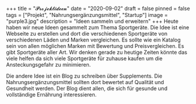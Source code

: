 +++
title = "𝓟𝓻𝓸𝓳𝓮𝓴𝓽𝓲𝓭𝓮𝓮𝓷"
date = "2020-09-02"
draft = false
pinned = false
tags = ["Projekt", "Nahrungsergänzungsmittel", "Startup"]
image = "purple3.jpg"
description = "Ideen sammeln und erweitern"
+++
Heute haben wir neue Ideen gesammelt zum Thema Sportgeräte. Die Idee ist eine Webseite zu erstellen und dort die verschiedenen Sportgeräte von verschiedenen Läden und Marken vergleichen. Es sollte wie ein Katalog sein von allen möglichen Marken mit Bewertung und Preisvergleichen. Es gibt Sportgeräte aller Art. Wir denken gerade zu heutige Zeiten könnte das viele helfen da sich viele Sportgeräte für zuhause kaufen um die Ansteckungsgefahr zu minimieren.

Die andere Idee ist ein Blog zu schreiben über Supplements. Die Nahrungsergänzungsmittel sollten dort bewertet auf Qualität und Gesundheit werden. Der Blog dient allen, die sich für gesunde und vollständige Ernährung interessieren.
